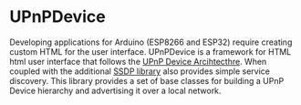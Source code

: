 # UPnPDevice
Developing applications for Arduino (ESP8266 and ESP32) require creating custom HTML for the user interface. UPnPDevice is a framework for HTML html user interface that follows the [UPnP Device Arcihtecthre](http://upnp.org/specs/arch/UPnP-arch-DeviceArchitecture-v1.1.pdf). When coupled with the additional [SSDP library]() also provides simple service discovery. This library provides a set of base classes for building a UPnP Device hierarchy and advertising it over a local network. 
